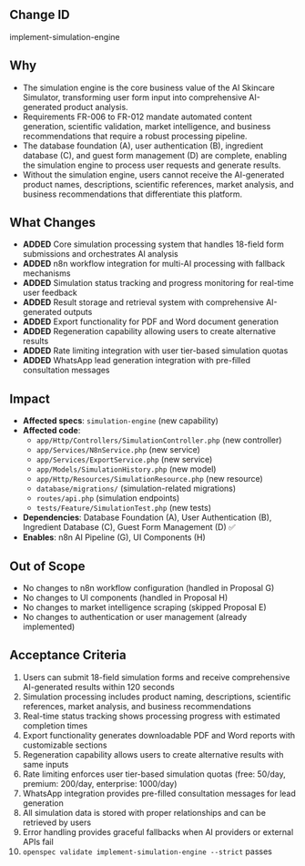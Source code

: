 ## Change ID
implement-simulation-engine

## Why
- The simulation engine is the core business value of the AI Skincare Simulator, transforming user form input into comprehensive AI-generated product analysis.
- Requirements FR-006 to FR-012 mandate automated content generation, scientific validation, market intelligence, and business recommendations that require a robust processing pipeline.
- The database foundation (A), user authentication (B), ingredient database (C), and guest form management (D) are complete, enabling the simulation engine to process user requests and generate results.
- Without the simulation engine, users cannot receive the AI-generated product names, descriptions, scientific references, market analysis, and business recommendations that differentiate this platform.

## What Changes
- **ADDED** Core simulation processing system that handles 18-field form submissions and orchestrates AI analysis
- **ADDED** n8n workflow integration for multi-AI processing with fallback mechanisms
- **ADDED** Simulation status tracking and progress monitoring for real-time user feedback
- **ADDED** Result storage and retrieval system with comprehensive AI-generated outputs
- **ADDED** Export functionality for PDF and Word document generation
- **ADDED** Regeneration capability allowing users to create alternative results
- **ADDED** Rate limiting integration with user tier-based simulation quotas
- **ADDED** WhatsApp lead generation integration with pre-filled consultation messages

## Impact
- **Affected specs**: `simulation-engine` (new capability)
- **Affected code**: 
  - `app/Http/Controllers/SimulationController.php` (new controller)
  - `app/Services/N8nService.php` (new service)
  - `app/Services/ExportService.php` (new service)
  - `app/Models/SimulationHistory.php` (new model)
  - `app/Http/Resources/SimulationResource.php` (new resource)
  - `database/migrations/` (simulation-related migrations)
  - `routes/api.php` (simulation endpoints)
  - `tests/Feature/SimulationTest.php` (new tests)
- **Dependencies**: Database Foundation (A), User Authentication (B), Ingredient Database (C), Guest Form Management (D) ✅
- **Enables**: n8n AI Pipeline (G), UI Components (H)

## Out of Scope
- No changes to n8n workflow configuration (handled in Proposal G)
- No changes to UI components (handled in Proposal H)
- No changes to market intelligence scraping (skipped Proposal E)
- No changes to authentication or user management (already implemented)

## Acceptance Criteria
1. Users can submit 18-field simulation forms and receive comprehensive AI-generated results within 120 seconds
2. Simulation processing includes product naming, descriptions, scientific references, market analysis, and business recommendations
3. Real-time status tracking shows processing progress with estimated completion times
4. Export functionality generates downloadable PDF and Word reports with customizable sections
5. Regeneration capability allows users to create alternative results with same inputs
6. Rate limiting enforces user tier-based simulation quotas (free: 50/day, premium: 200/day, enterprise: 1000/day)
7. WhatsApp integration provides pre-filled consultation messages for lead generation
8. All simulation data is stored with proper relationships and can be retrieved by users
9. Error handling provides graceful fallbacks when AI providers or external APIs fail
10. `openspec validate implement-simulation-engine --strict` passes
